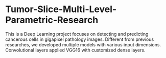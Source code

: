 # Tumor-Slice-Multi-Level-Parametric-Research
This is a Deep Learning project focuses on detecting and predicting cancerous cells in gigapixel pathology images. Different from previous researches, we developed multiple models with various input dimensions. Convolutional layers applied VGG16 with customized dense layers. 
